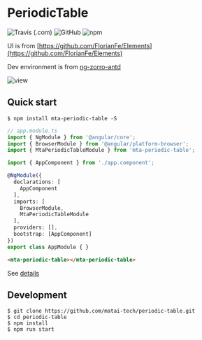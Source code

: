 # PeriodicTable

![Travis (.com)](https://img.shields.io/travis/com/matai-tech/periodic-table.svg?style=popout-square)
![GitHub](https://img.shields.io/github/license/matai-tech/periodic-table.svg?style=popout-square)
![npm](https://img.shields.io/npm/v/mta-periodic-table.svg?style=popout-square)

UI is from [https://github.com/FlorianFe/Elements](https://github.com/FlorianFe/Elements)

Dev environment is from [ng-zorro-antd](https://github.com/NG-ZORRO/ng-zorro-antd)

<img src="https://github.com/matai-tech/periodic-table/blob/master/components/assets/view.gif" alt="view">

## Quick start

```shell
$ npm install mta-periodic-table -S
```

```ts
// app.module.ts
import { NgModule } from '@angular/core';
import { BrowserModule } from '@angular/platform-browser';
import { MtaPeriodicTableModule } from 'mta-periodic-table';

import { AppComponent } from './app.component';

@NgModule({
  declarations: [
    AppComponent
  ],
  imports: [
    BrowserModule,
    MtaPeriodicTableModule
  ],
  providers: [],
  bootstrap: [AppComponent]
})
export class AppModule { }
```

```html
<mta-periodic-table></mta-periodic-table>
```
See [details](https://github.com/matai-tech/periodic-table/blob/master/integration/angular-cli/src/app/app.component.ts)

## Development
```shell
$ git clone https://github.com/matai-tech/periodic-table.git
$ cd periodic-table
$ npm install
$ npm run start
```

